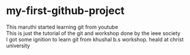 # my-first-github-project
This maruthi started learning git from youtube
<br>
This is just the tutorial of the git and workshop done by the ieee society 
<br>
I got some ignition to learn git from khushal b.s workshop. heald at christ university

